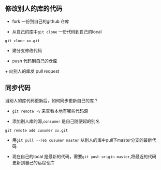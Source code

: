 ## 修改别人的库的代码

+ fork 一份到自己的github 仓库

+ 从自己的库中`git clone` 一份代码到自己的local

```
git clone xx.git
```

+ 建分支修改代码

+ push 代码到自己的仓库

\+ 向别人的库发 pull request

## 同步代码

当别人的库代码更新后，如何同步更新自己的库？

+ `git remote -v` 来查看本地有哪些代码源

+ 添加别人库的源,`consumer` 是自己随便起的别名

```
git remote add cusumer xx.git
```

+ 用`git pull --reb cusumer master` 从别人的库中pull下master分支的最新代码

+ 现在自己的local 是最新的代码，需要`git push origin master`,将最近的代码更新到自己的远程仓库

